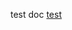 test doc <a href="https://github.com/ikewai/HIGRE-workshop/raw/main/assets/test.zip" download>test</a>